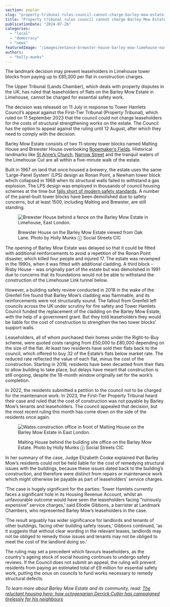 ```yaml
---
section: poplar
slug: "property-tribunal-rules-council-cannot-charge-barley-mow-estate-residents-for-essential-safety-work"
title: "Property tribunal rules council cannot charge Barley Mow Estate residents for essential safety work"
publicationDate: "2024-07-26"
categories: 
  - "local"
  - "democracy"
  - "news"
featuredImage: "/images/entance-brewster-house-barley-mow-limehouse-east-london.jpg"
authors: 
  - "holly-munks"
---
```


The landmark decision may prevent leaseholders in Limehouse tower blocks from paying up to £85,000 per flat in construction charges.

The Upper Tribunal (Lands Chamber), which deals with property disputes in the UK, has ruled that leaseholders of flats on the Barley Mow Estate in Limehouse, cannot be charged for essential safety work.

The decision was released on 11 July in response to Tower Hamlets Council’s appeal against the First-Tier Tribunal (Property Tribunal), which ruled on 11 September 2023 that the council could not charge leaseholders for the costs of structural strengthening works on the estate. The Council has the option to appeal against the ruling until 12 August, after which they need to comply with the decision.

Barley Mow Estate consists of two 11-storey tower blocks named Malting House and Brewster House overlooking [Ropemaker’s Fields](https://poplarlondon.co.uk/best-parks-green-spaces/). Historical landmarks like [St Anne’s Church](https://poplarlondon.co.uk/st-anne-s-church-limehouse-history/), [Narrow Street](https://poplarlondon.co.uk/narrow-street-guide/) and the tranquil waters of the Limehouse Cut are all within a five-minute walk of the estate. 

Built in 1967 on land that once housed a brewery, the estate uses the same ‘Large-Panel System’ (LPS) design as Ronan Point, a Newham tower block which collapsed in 1968 when its structural walls failed to withstand a gas explosion. The LPS design was employed in thousands of council housing schemes at the time but [falls short of modern safety standards](https://www.bbc.co.uk/news/uk-politics-44498608). A number of the panel-built tower blocks have been demolished due to safety concerns, but at least 1500, including Malting and Brewster, are still standing. 

<figure>

![Brewster House behind a fence on the Barley Mow Estate in Limehouse, East London.](/images/brewster-house-barley-mow-limehouse-east-london-1024x683.jpg)

<figcaption>

Brewster House on the Barley Mow Estate viewed from Oak Lane. Photo by Holly Munks ⓒ Social Streets CIC

</figcaption>

</figure>

The opening of Barley Mow Estate was delayed so that it could be fitted with additional reinforcements to avoid a repetition of the Ronan Point disaster, which killed four people and injured 17. The estate was revamped in the 1990s, when it was fitted with additional cladding. A third block - Risby House - was originally part of the estate but was demolished in 1991 due to concerns that its foundations would not be able to withstand the construction of the Limehouse Link tunnel below. 

However, a building safety review conducted in 2018 in the wake of the Grenfell fire found that Barley Mow’s cladding was flammable, and its reinforcements were not structurally sound. The fallout from Grenfell left councils across the UK under scrutiny for fire safety and Tower Hamlets Council funded the replacement of the cladding on the Barley Mow Estate, with the help of a government grant. But they told leaseholders they would be liable for the cost of construction to strengthen the two tower blocks’ support walls. 

Leaseholders, all of whom purchased their homes under the Right-to-Buy scheme, were quoted costs ranging from £50,000 to £80,000 depending on the size of the flat. At least two residents have sold their flats back to the council, which offered to buy 32 of the Estate’s flats below market rate. The reduced rate reflected the value of each flat, minus the cost of the construction. Starting in 2018, residents have been decanted from their flats to allow building to take place, but delays have meant that construction is still ongoing, despite the 18-month window originally set for the work’s completion.

In 2022, the residents submitted a petition to the council not to be charged for the maintenance work. In 2023, the First-Tier Property Tribunal heard their case and ruled that the cost of construction was not payable by Barley Mow’s tenants and leaseholders. The council appealed that decision, but the most recent ruling this month has come down on the side of the residents once again. 

<figure>

![Wates construction office in front of Malting House on the Barley Mow Estate in East London.](/images/malting-hosue-barley-mow-limehouse-east-london-1024x683.jpg)

<figcaption>

Malting House behind the building site office on the Barley Mow Estate. Photo by Holly Munks ⓒ Social Streets CIC

</figcaption>

</figure>

In her summary of the case, Judge Elizabeth Cooke explained that Barley Mow’s residents could not be held liable for the cost of remedying structural issues with the buildings, because these issues dated back to the building’s construction, and therefore were distinct from repairs or maintenance work which might otherwise be payable as part of leaseholders’ service charges.

‘The case is hugely significant for the parties: Tower Hamlets currently faces a significant hole in its Housing Revenue Account, whilst an unfavourable outcome would have seen the leaseholders facing “ruinously expensive” service charges,’ said Ellodie Gibbons, a barrister at Landmark Chambers, who represented Barley Mow’s leaseholders in the case. 

‘The result arguably has wider significance for landlords and tenants of other buildings, facing other building safety issues,' Gibbons continued, 'as it suggests that without clear wording in the relevant leases, landlords may not be obliged to remedy those issues and tenants may not be obliged to meet the cost of the landlord doing so.’

The ruling may set a precedent which favours leaseholders, as the country's ageing stock of social housing continues to undergo safety reviews. If the Council does not submit an appeal, the ruling will prevent residents from paying an estimated total of £9 million for essential safety work, putting the onus on councils to fund works necessary to remedy structural defects.

_To learn more about Barley Mow Estate and its community, read: [The reluctant housing hero: how octogenarian Derrick Cutler has campaigned tirelessly for his neighbours](https://poplarlondon.co.uk/derrick-cutler-limehouse-barley-mow-social-housing-campaigner/)_
